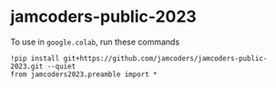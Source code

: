 # jamcoders-public-2023

To use in `google.colab`, run these commands

```python3
!pip install git+https://github.com/jamcoders/jamcoders-public-2023.git --quiet
from jamcoders2023.preamble import *
```